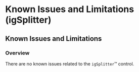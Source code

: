﻿<!--
|metadata|
{
    "fileName": "igsplitter-known-issues-and-limitations",
    "controlName": "igSplitter",
    "tags": ["Known Issues","Layouts"]
}
|metadata|
-->

# Known Issues and Limitations (igSplitter)

## Known Issues and Limitations
### Overview

There are no known issues related to the `igSplitter`™ control.

 

 


